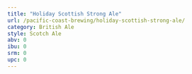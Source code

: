 ```yaml
---
title: "Holiday Scottish Strong Ale"
url: /pacific-coast-brewing/holiday-scottish-strong-ale/
category: British Ale
style: Scotch Ale
abv: 0
ibu: 0
srm: 0
upc: 0
---
```


